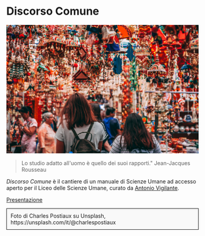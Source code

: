 # Discorso Comune

![](immagini/charles-postiaux-efkSReIxQAw-unsplash.jpg)

> Lo studio adatto all'uomo è quello dei suoi rapporti." Jean-Jacques Rousseau

_Discorso Comune_ è il cantiere di un manuale di Scienze Umane ad accesso aperto per il Liceo delle Scienze Umane, curato da [Antonio Vigilante](autore.md).

[Presentazione](presentazione.md)


<div style="border: 1px solid black; padding: 10px; background-color: #f9f9f9;">
Foto di Charles Postiaux su Unsplash, https://unsplash.com/it/@charlespostiaux
</div>

